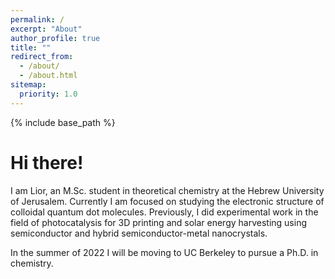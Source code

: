 ```yaml
---
permalink: /
excerpt: "About"
author_profile: true
title: ""
redirect_from: 
  - /about/
  - /about.html
sitemap:
  priority: 1.0
---
```

{% include base_path %}

# Hi there!

I am Lior, an M.Sc. student in theoretical chemistry at the Hebrew University of Jerusalem. Currently I am focused on studying the electronic structure of colloidal quantum dot molecules.
Previously, I did experimental work in the field of photocatalysis for 3D printing and solar energy harvesting using semiconductor and hybrid semiconductor-metal nanocrystals.

In the summer of 2022 I will be moving to UC Berkeley to pursue a Ph.D. in chemistry. 

